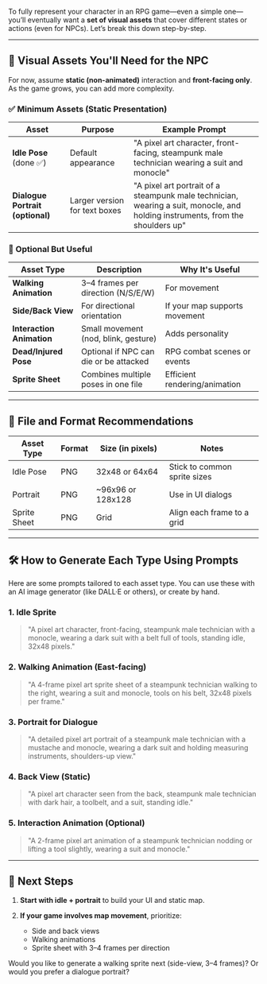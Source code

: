 To fully represent your character in an RPG game—even a simple one—you’ll eventually want a **set of visual assets** that cover different states or actions (even for NPCs). Let’s break this down step-by-step.

---

## 🎨 Visual Assets You'll Need for the NPC

For now, assume **static (non-animated)** interaction and **front-facing only**. As the game grows, you can add more complexity.

### ✅ Minimum Assets (Static Presentation)

| Asset                            | Purpose                       | Example Prompt                                                                                                                 |
| -------------------------------- | ----------------------------- | ------------------------------------------------------------------------------------------------------------------------------ |
| **Idle Pose** (done ✅)          | Default appearance            | "A pixel art character, front-facing, steampunk male technician wearing a suit and monocle"                                    |
| **Dialogue Portrait (optional)** | Larger version for text boxes | "A pixel art portrait of a steampunk male technician, wearing a suit, monocle, and holding instruments, from the shoulders up" |

### 🔄 Optional But Useful

| Asset Type                | Description                            | Why It's Useful               |
| ------------------------- | -------------------------------------- | ----------------------------- |
| **Walking Animation**     | 3–4 frames per direction (N/S/E/W)     | For movement                  |
| **Side/Back View**        | For directional orientation            | If your map supports movement |
| **Interaction Animation** | Small movement (nod, blink, gesture)   | Adds personality              |
| **Dead/Injured Pose**     | Optional if NPC can die or be attacked | RPG combat scenes or events   |
| **Sprite Sheet**          | Combines multiple poses in one file    | Efficient rendering/animation |

---

## 📐 File and Format Recommendations

| Asset Type   | Format | Size (in pixels)   | Notes                        |
| ------------ | ------ | ------------------ | ---------------------------- |
| Idle Pose    | PNG    | 32x48 or 64x64     | Stick to common sprite sizes |
| Portrait     | PNG    | \~96x96 or 128x128 | Use in UI dialogs            |
| Sprite Sheet | PNG    | Grid               | Align each frame to a grid   |

---

## 🛠️ How to Generate Each Type Using Prompts

Here are some prompts tailored to each asset type. You can use these with an AI image generator (like DALL·E or others), or create by hand.

### 1. **Idle Sprite**

> "A pixel art character, front-facing, steampunk male technician with a monocle, wearing a dark suit with a belt full of tools, standing idle, 32x48 pixels."

### 2. **Walking Animation (East-facing)**

> "A 4-frame pixel art sprite sheet of a steampunk technician walking to the right, wearing a suit and monocle, tools on his belt, 32x48 pixels per frame."

### 3. **Portrait for Dialogue**

> "A detailed pixel art portrait of a steampunk male technician with a mustache and monocle, wearing a dark suit and holding measuring instruments, shoulders-up view."

### 4. **Back View (Static)**

> "A pixel art character seen from the back, steampunk male technician with dark hair, a toolbelt, and a suit, standing idle."

### 5. **Interaction Animation (Optional)**

> "A 2-frame pixel art animation of a steampunk technician nodding or lifting a tool slightly, wearing a suit and monocle."

---

## 👣 Next Steps

1. **Start with idle + portrait** to build your UI and static map.
2. **If your game involves map movement**, prioritize:

   - Side and back views
   - Walking animations
   - Sprite sheet with 3–4 frames per direction

Would you like to generate a walking sprite next (side-view, 3–4 frames)? Or would you prefer a dialogue portrait?
